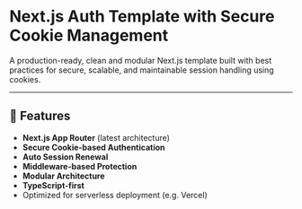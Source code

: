 # Next.js Auth Template with Secure Cookie Management

A production-ready, clean and modular Next.js template built with best practices for secure, scalable, and maintainable session handling using cookies.

---

## 🚀 Features

- **Next.js App Router** (latest architecture)
- **Secure Cookie-based Authentication**
- **Auto Session Renewal**
- **Middleware-based Protection**
- **Modular Architecture**
- **TypeScript-first**
- Optimized for serverless deployment (e.g. Vercel)

